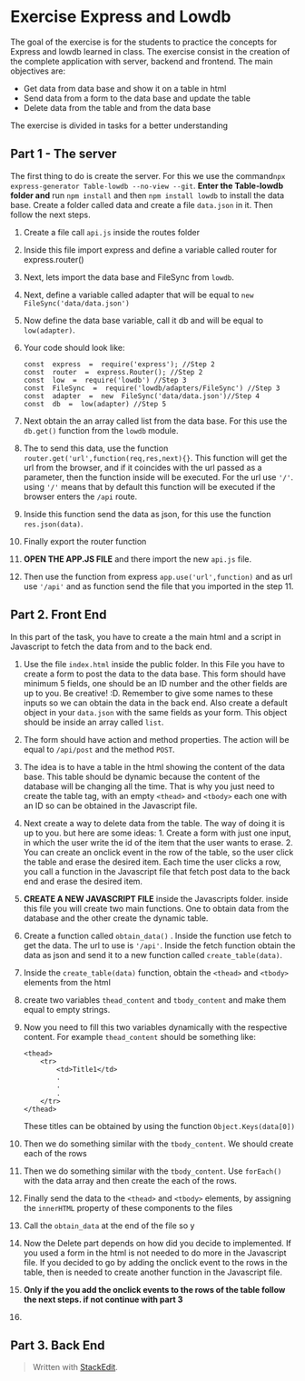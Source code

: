 # Exercise Express and Lowdb
The goal of the exercise is for the students to practice the concepts for Express and lowdb learned in class. The exercise consist in the creation of the complete application with server, backend and frontend. The main objectives are:

 - Get data from data base and show it on a table in html
 - Send data from a form to the data base and update the table
 - Delete data from the table and from the data base

The exercise is divided in tasks for a better understanding

## Part 1 - The server

The first thing to do is create the server. For this we use the command`npx express-generator Table-lowdb --no-view --git`. **Enter the Table-lowdb folder and** run `npm install` and then `npm install lowdb` to install the data base. Create a folder called data and create a file `data.json` in it. Then follow the next steps.

 1. Create a file call `api.js` inside the routes folder
 2. Inside this file import express and define a variable called router for express.router()
 3. Next, lets import the data base and FileSync from `lowdb`.
 4. Next, define a variable called adapter that will be equal to `new FileSync('data/data.json')`
 5. Now define the data base variable, call it db and will be equal to `low(adapter)`. 
 6. Your code should look like: 
				 
		const  express  =  require('express'); //Step 2
		const  router  =  express.Router(); //Step 2
		const  low  =  require('lowdb') //Step 3
		const  FileSync  =  require('lowdb/adapters/FileSync') //Step 3
		const  adapter  =  new  FileSync('data/data.json')//Step 4
		const  db  =  low(adapter) //Step 5
				 
 7.  Next obtain the an array called list from the data base. For this use the `db.get()` function from the `lowdb` module.
 8. The to send this data, use the function `router.get('url',function(req,res,next){}`. This function will get the url from the browser, and if it coincides with the url passed as a parameter, then the function inside will be executed. For the url use `'/'`. using `'/'` means that by default this function will be executed if the browser enters the `/api` route.
 9. Inside this function send the data as json, for this use the function `res.json(data)`.
 10. Finally export the router function 
 11. **OPEN THE APP.JS FILE** and there import the new `api.js` file. 
 12. Then use the function from express `app.use('url',function)` and as url use `'/api'` and as function send the file that you imported in the step 11.

## Part 2. Front End
In this part of the task, you have to create a the main html and a script in Javascript to fetch the data from and to the back end. 

 1. Use the file `index.html` inside the public folder. In this File you have to create a form to post the data to the data base. This form should have minimum 5 fields, one should be an ID number and the other fields are up to you. Be creative! :D. Remember to give some names to these inputs so we can obtain the data in the back end. Also create a default object in your `data.json` with the same fields as your form. This object should be inside an array called `list`.
 2. The form should have action and method properties. The action will be equal to `/api/post` and the method `POST`.
 3. The idea is to have a table in the html showing the content of the data base. This table should be dynamic because the content of the database will be changing all the time. That is why you just need to create the table tag, with an empty `<thead>` and `<tbody>` each one with an ID so can be obtained in the Javascript file.
 4. Next create a way to delete data from the table. The way of doing it is up to you. but here are some ideas: 1. Create a form with just one input, in which the user write the id of the item that the user wants to erase. 2. You can create an onclick event in the row of the table, so the user click the table and erase the desired item. Each time the user clicks a row, you call a function in the Javascript file that fetch post data to the back end and erase the desired item.
 5. **CREATE A NEW JAVASCRIPT FILE** inside the Javascripts folder. inside this file you will create two main functions. One to obtain data from the database and the other create the dynamic table.
 6. Create a function called `obtain_data()` . Inside the function use fetch to get the data. The url to use is `'/api'`. Inside the fetch function obtain the data as json and send it to a new function called `create_table(data)`.
 7. Inside the `create_table(data)` function, obtain the `<thead>` and `<tbody>` elements from the html
 8. create two variables `thead_content` and `tbody_content` and make them equal to empty strings.
 9. Now you need to fill this two variables dynamically with the respective content. For example `thead_content` should be something like:


		<thead>
			<tr>
				<td>Title1</td>
				.
				.
				.
			</tr>
		</thead>	

	These titles can be obtained by using the function `Object.Keys(data[0])` 
 10.  Then we do something similar with the `tbody_content`. We should create each of the rows 
 11. Then we do something similar with the `tbody_content`. Use `forEach()` with the data array and then create the each of the rows.
 12. Finally send the data to the `<thead>` and `<tbody>` elements, by assigning the `innerHTML` property of these components to the files
 13. Call the `obtain_data` at the end of the file so y 
 14. Now the Delete part depends on how did you decide to implemented. If you used a form in the html is not needed to do more in the Javascript file. If you decided to go by adding the onclick event to the rows in the table, then is needed to create another function in the Javascript file.
 15. **Only if the you add the onclick events to the rows of the table follow the next steps. if not continue with part 3**
 16. 

## Part 3. Back End 


> Written with [StackEdit](https://stackedit.io/).